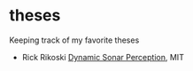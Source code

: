 # theses
Keeping track of my favorite theses

- Rick Rikoski [Dynamic Sonar Perception](https://dspace.mit.edu/handle/1721.1/35702), MIT
